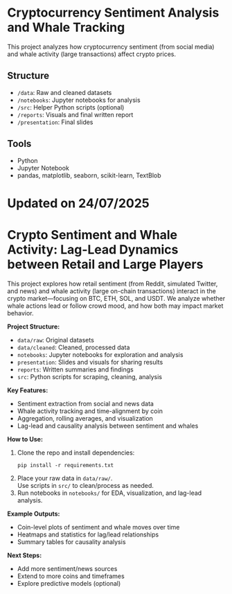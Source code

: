 # Cryptocurrency Sentiment Analysis and Whale Tracking

This project analyzes how cryptocurrency sentiment (from social media) and whale activity (large transactions) affect crypto prices.

## Structure
- `/data`: Raw and cleaned datasets
- `/notebooks`: Jupyter notebooks for analysis
- `/src`: Helper Python scripts (optional)
- `/reports`: Visuals and final written report
- `/presentation`: Final slides

## Tools
- Python
- Jupyter Notebook
- pandas, matplotlib, seaborn, scikit-learn, TextBlob


# Updated on 24/07/2025
# Crypto Sentiment and Whale Activity: Lag-Lead Dynamics between Retail and Large Players

This project explores how retail sentiment (from Reddit, simulated Twitter, and news) and whale activity (large on-chain transactions) interact in the crypto market—focusing on BTC, ETH, SOL, and USDT. We analyze whether whale actions lead or follow crowd mood, and how both may impact market behavior.

**Project Structure:**
- `data/raw`: Original datasets
- `data/cleaned`: Cleaned, processed data
- `notebooks`: Jupyter notebooks for exploration and analysis
- `presentation`: Slides and visuals for sharing results
- `reports`: Written summaries and findings
- `src`: Python scripts for scraping, cleaning, analysis

**Key Features:**
- Sentiment extraction from social and news data
- Whale activity tracking and time-alignment by coin
- Aggregation, rolling averages, and visualization
- Lag-lead and causality analysis between sentiment and whales

**How to Use:**
1. Clone the repo and install dependencies:
    ```
    pip install -r requirements.txt
    ```
2. Place your raw data in `data/raw/`.  
   Use scripts in `src/` to clean/process as needed.
3. Run notebooks in `notebooks/` for EDA, visualization, and lag-lead analysis.

**Example Outputs:**  
- Coin-level plots of sentiment and whale moves over time  
- Heatmaps and statistics for lag/lead relationships  
- Summary tables for causality analysis

**Next Steps:**  
- Add more sentiment/news sources  
- Extend to more coins and timeframes  
- Explore predictive models (optional)



